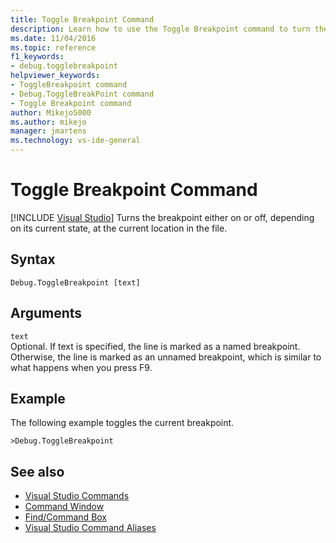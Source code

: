 ```yaml
---
title: Toggle Breakpoint Command
description: Learn how to use the Toggle Breakpoint command to turn the breakpoint either on or off, depending on its current state, at the current location in the file.
ms.date: 11/04/2016
ms.topic: reference
f1_keywords:
- debug.togglebreakpoint
helpviewer_keywords:
- ToggleBreakpoint command
- Debug.ToggleBreakPoint command
- Toggle Breakpoint command
author: Mikejo5000
ms.author: mikejo
manager: jmartens
ms.technology: vs-ide-general
---
```

# Toggle Breakpoint Command

 [!INCLUDE [Visual Studio](~/includes/applies-to-version/vs-windows-only.md)]
Turns the breakpoint either on or off, depending on its current state, at the current location in the file.

## Syntax

```
Debug.ToggleBreakpoint [text]
```

## Arguments

`text`\
Optional. If text is specified, the line is marked as a named breakpoint. Otherwise, the line is marked as an unnamed breakpoint, which is similar to what happens when you press F9.

## Example
The following example toggles the current breakpoint.

```
>Debug.ToggleBreakpoint
```

## See also

- [Visual Studio Commands](../../ide/reference/visual-studio-commands.md)
- [Command Window](../../ide/reference/command-window.md)
- [Find/Command Box](../../ide/find-command-box.md)
- [Visual Studio Command Aliases](../../ide/reference/visual-studio-command-aliases.md)
